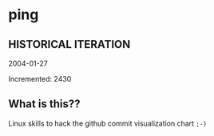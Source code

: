 # ping

## HISTORICAL ITERATION
2004-01-27

Incremented: 2430

## What is this?? 
Linux skills to hack the github commit visualization chart `;-)`
